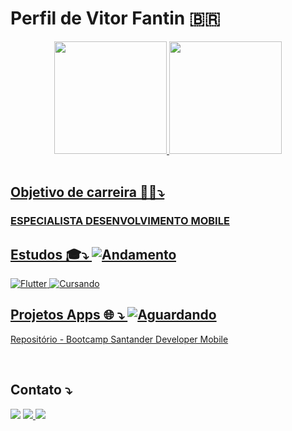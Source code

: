 # Perfil de Vitor Fantin 🇧🇷
<div align="center">
  <a href="https://github.com/vitorfantin">
  <img height="180em" src="https://github-readme-stats.vercel.app/api?username=vitorfantin&show_icons=true&theme=github_dark&include_all_commits=true&count_private=true" /> 
  <img height="180em" src="https://github-readme-stats.vercel.app/api/top-langs/?username=vitorfantin&layout=compact&langs_count=7&theme=github_dark" />
</div>
<br>

  ##
  
  ## Objetivo de carreira 🎯💼⤵️
  
  ###  ESPECIALISTA DESENVOLVIMENTO MOBILE 

 ## Estudos  🎓⤵️ ![Andamento](https://img.shields.io/badge/-Andamamento-blue)
 
 ![Flutter](https://img.shields.io/badge/Flutter-%2302569B.svg?style=for-the-badge&logo=Flutter&logoColor=white) ![Cursando](https://img.shields.io/badge/-Cursando-blueviolet)
  
  <!--  OCULTADO  

 ![Kotlin](https://img.shields.io/badge/kotlin-%237F52FF.svg?style=for-the-badge&logo=kotlin&logoColor=white)
  
 ![Swift](https://img.shields.io/badge/swift-F54A2A?style=for-the-badge&logo=swift&logoColor=white) 
  
 
  

  ## Estudos 2° Etapa 🎓⤵️ ![Aguardando](https://img.shields.io/badge/-Aguardando-lightgrey)
 
 ![Solidity](https://img.shields.io/badge/Solidity-%23363636.svg?style=for-the-badge&logo=solidity&logoColor=white)
 ![English](https://img.shields.io/badge/-English-brightgreen)
  

 
## Estudos 3° Etapa 🎓⤵️ ![Aguardando](https://img.shields.io/badge/-Aguardando-lightgrey)
 
![HTML5](https://img.shields.io/badge/html5-%23E34F26.svg?style=for-the-badge&logo=html5&logoColor=white)
![CSS3](https://img.shields.io/badge/css3-%231572B6.svg?style=for-the-badge&logo=css3&logoColor=white)
![JavaScript](https://img.shields.io/badge/javascript-%23323330.svg?style=for-the-badge&logo=javascript&logoColor=%23F7DF1E)
![Bootstrap](https://img.shields.io/badge/bootstrap-%23563D7C.svg?style=for-the-badge&logo=bootstrap&logoColor=white)
![React](https://img.shields.io/badge/react-%2320232a.svg?style=for-the-badge&logo=react&logoColor=%2361DAFB)
![NodeJS](https://img.shields.io/badge/node.js-6DA55F?style=for-the-badge&logo=node.js&logoColor=white)
![Next JS](https://img.shields.io/badge/Next-black?style=for-the-badge&logo=next.js&logoColor=white)
![Webpack](https://img.shields.io/badge/webpack-%238DD6F9.svg?style=for-the-badge&logo=webpack&logoColor=black)
![Web3.js](https://img.shields.io/badge/web3.js-F16822?style=for-the-badge&logo=web3.js&logoColor=white)
 
## Estudos Extra 🎓⤵️ ![Aguardando](https://img.shields.io/badge/-Aguardando-lightgrey)
  

 ![React Native](https://img.shields.io/badge/react_native-%2320232a.svg?style=for-the-badge&logo=react&logoColor=%2361DAFB)
 ![Linux](https://img.shields.io/badge/Linux-FCC624?style=for-the-badge&logo=linux&logoColor=black)

 
  
## Projetos WEB3 🌐 ⤵️ ![Aguardando](https://img.shields.io/badge/-Aguardando-lightgrey) 
  
-->
  
## Projetos Apps 🌐 ⤵️ ![Aguardando](https://img.shields.io/badge/-Aguardando-lightgrey)
  
  [Repositório - Bootcamp Santander Developer Mobile](https://github.com/vitorfantin/app-soccers-news-dio)
 
 <!--  OCULTADO  
<div style="display: inline_block">
  <img align="center" alt="vf-kotlin" src="https://img.shields.io/badge/Kotlin-0095D5?&style=for-the-badge&logo=kotlin&logoColor=white" />

  <img align="center" alt="vf-phyton" src="https://img.shields.io/badge/Python-3776AB?style=for-the-badge&logo=python&logoColor=white" />
  <img align="center" alt="vf-flutter" src="https://img.shields.io/badge/Flutter-02569B?style=for-the-badge&logo=flutter&logoColor=white" />
-->
</div>
 <br>
 
 ## Contato ⤵️ 
  
<div> 
 <a href = "mailto:fantinfx@gmail.com"><img src="https://img.shields.io/badge/Gmail-D14836?style=for-the-badge&logo=gmail&logoColor=white" target="_blank"></a>
 <a href="https://www.linkedin.com/in/vitorfantin/" target="_blank"><img src="https://img.shields.io/badge/LinkedIn-0077B5?style=for-the-badge&logo=linkedin&logoColor=white" </a>
 <a href="https://t.me/vitorfantin" target="_blank"><img src="https://img.shields.io/badge/Telegram-2CA5E0?style=for-the-badge&logo=telegram&logoColor=white" </a>
